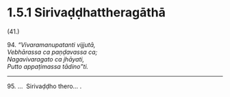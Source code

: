 # 1.5.1 Sirivaḍḍhattheragāthā

(41.)

94\. _“Vivaramanupatanti vijjutā,_  
_Vebhārassa ca paṇḍavassa ca;_  
_Nagavivaragato ca jhāyati,_  
_Putto appaṭimassa tādino”ti._  

---

95\. …  Sirivaḍḍho thero… .
